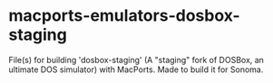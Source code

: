 # macports-emulators-dosbox-staging
File(s) for building 'dosbox-staging' (A "staging" fork of DOSBox, an ultimate DOS simulator) with MacPorts. Made to build it for Sonoma.
